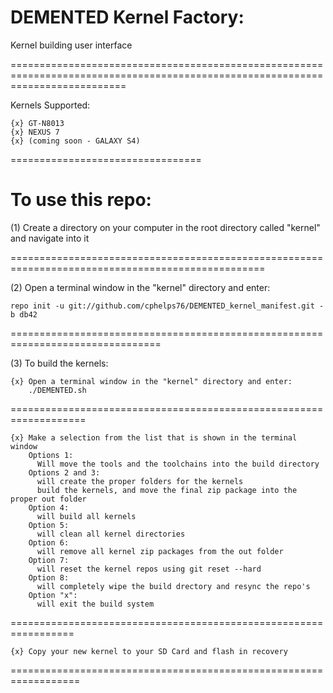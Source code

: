 DEMENTED Kernel Factory:
=========================

Kernel building user interface

================================================================================================================================

Kernels Supported:

    {x} GT-N8013
    {x} NEXUS 7
    {x} (coming soon - GALAXY S4)
=================================

To use this repo:
=================

(1) Create a directory on your computer in the root directory called "kernel" and navigate into it

==================================================================================================

(2) Open a terminal window in the "kernel" directory and enter:

    repo init -u git://github.com/cphelps76/DEMENTED_kernel_manifest.git -b db42
================================================================================

(3) To build the kernels:

    {x} Open a terminal window in the "kernel" directory and enter:
        ./DEMENTED.sh
===================================================================

    {x} Make a selection from the list that is shown in the terminal window
        Options 1:
          Will move the tools and the toolchains into the build directory
        Options 2 and 3:
          will create the proper folders for the kernels
          build the kernels, and move the final zip package into the proper out folder
        Option 4:
          will build all kernels
        Option 5:
          will clean all kernel directories
        Option 6:
          will remove all kernel zip packages from the out folder
        Option 7:
          will reset the kernel repos using git reset --hard
        Option 8:
          will completely wipe the build drectory and resync the repo's
        Option "x":
          will exit the build system
=================================================================

    {x} Copy your new kernel to your SD Card and flash in recovery 
==================================================================
